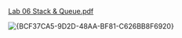 [Lab 06 Stack & Queue.pdf](https://github.com/user-attachments/files/17213409/Lab.06.Stack.Queue.pdf)



![{BCF37CA5-9D2D-48AA-BF81-C626BB8F6920}](https://github.com/user-attachments/assets/075de2f7-a9b5-4c4b-962d-7231d56bed96)
